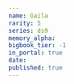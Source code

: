 ```yaml
---
name: Gaila
rarity: 5
series: ds9
memory_alpha:
bigbook_tier: -1
in_portal: true
date:
published: true
---
```



